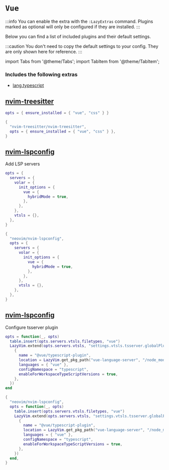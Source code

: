 # `Vue`

<!-- plugins:start -->

:::info
You can enable the extra with the `:LazyExtras` command.
Plugins marked as optional will only be configured if they are installed.
:::

Below you can find a list of included plugins and their default settings.

:::caution
You don't need to copy the default settings to your config.
They are only shown here for reference.
:::

import Tabs from '@theme/Tabs';
import TabItem from '@theme/TabItem';

### Includes the following extras

- [lang.typescript](/extras/lang/typescript)

## [nvim-treesitter](https://github.com/nvim-treesitter/nvim-treesitter)

<Tabs>

<TabItem value="opts" label="Options">

```lua
opts = { ensure_installed = { "vue", "css" } }
```

</TabItem>


<TabItem value="code" label="Full Spec">

```lua
{
  "nvim-treesitter/nvim-treesitter",
  opts = { ensure_installed = { "vue", "css" } },
}
```

</TabItem>

</Tabs>

## [nvim-lspconfig](https://github.com/neovim/nvim-lspconfig)

 Add LSP servers


<Tabs>

<TabItem value="opts" label="Options">

```lua
opts = {
  servers = {
    volar = {
      init_options = {
        vue = {
          hybridMode = true,
        },
      },
    },
    vtsls = {},
  },
}
```

</TabItem>


<TabItem value="code" label="Full Spec">

```lua
{
  "neovim/nvim-lspconfig",
  opts = {
    servers = {
      volar = {
        init_options = {
          vue = {
            hybridMode = true,
          },
        },
      },
      vtsls = {},
    },
  },
}
```

</TabItem>

</Tabs>

## [nvim-lspconfig](https://github.com/neovim/nvim-lspconfig)

 Configure tsserver plugin


<Tabs>

<TabItem value="opts" label="Options">

```lua
opts = function(_, opts)
  table.insert(opts.servers.vtsls.filetypes, "vue")
  LazyVim.extend(opts.servers.vtsls, "settings.vtsls.tsserver.globalPlugins", {
    {
      name = "@vue/typescript-plugin",
      location = LazyVim.get_pkg_path("vue-language-server", "/node_modules/@vue/language-server"),
      languages = { "vue" },
      configNamespace = "typescript",
      enableForWorkspaceTypeScriptVersions = true,
    },
  })
end
```

</TabItem>


<TabItem value="code" label="Full Spec">

```lua
{
  "neovim/nvim-lspconfig",
  opts = function(_, opts)
    table.insert(opts.servers.vtsls.filetypes, "vue")
    LazyVim.extend(opts.servers.vtsls, "settings.vtsls.tsserver.globalPlugins", {
      {
        name = "@vue/typescript-plugin",
        location = LazyVim.get_pkg_path("vue-language-server", "/node_modules/@vue/language-server"),
        languages = { "vue" },
        configNamespace = "typescript",
        enableForWorkspaceTypeScriptVersions = true,
      },
    })
  end,
}
```

</TabItem>

</Tabs>

<!-- plugins:end -->
